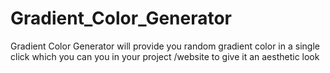 # Gradient_Color_Generator
Gradient Color Generator  will provide you random gradient color in a single click which you can you in your project /website to give it an aesthetic  look
